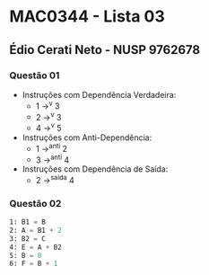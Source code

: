 # MAC0344 - Lista 03

## Édio Cerati Neto - NUSP 9762678

### Questão 01

* Instruções com Dependência Verdadeira:
  * 1 &rarr;<sup>v</sup> 3
  * 2 &rarr;<sup>v</sup> 3
  * 4 &rarr;<sup>v</sup> 5
* Instruções com Anti-Dependência:
  * 1 &rarr;<sup>anti</sup> 2
  * 3 &rarr;<sup>anti</sup> 4
* Instruções com Dependência de Saída:
  * 2 &rarr;<sup>saida</sup> 4

### Questão 02

```asm
1: B1 = B
2: A = B1 + 2
3: B2 = C
4: E = A + B2
5: B = 0
6: F = B + 1
```